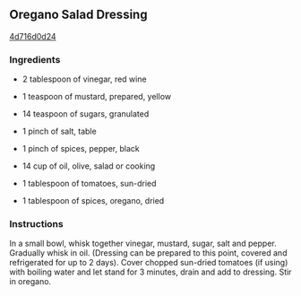 ## Oregano Salad Dressing

[4d716d0d24](http://www.food.com/recipe/oregano-salad-dressing-447287)

### Ingredients

 - 2 tablespoon of vinegar, red wine

 - 1 teaspoon of mustard, prepared, yellow

 - 14 teaspoon of sugars, granulated

 - 1 pinch of salt, table

 - 1 pinch of spices, pepper, black

 - 14 cup of oil, olive, salad or cooking

 - 1 tablespoon of tomatoes, sun-dried

 - 1 tablespoon of spices, oregano, dried

### Instructions

In a small bowl, whisk together vinegar, mustard, sugar, salt and pepper. Gradually whisk in oil. (Dressing can be prepared to this point, covered and refrigerated for up to 2 days). Cover chopped sun-dried tomatoes (if using) with boiling water and let stand for 3 minutes, drain and add to dressing. Stir in oregano.